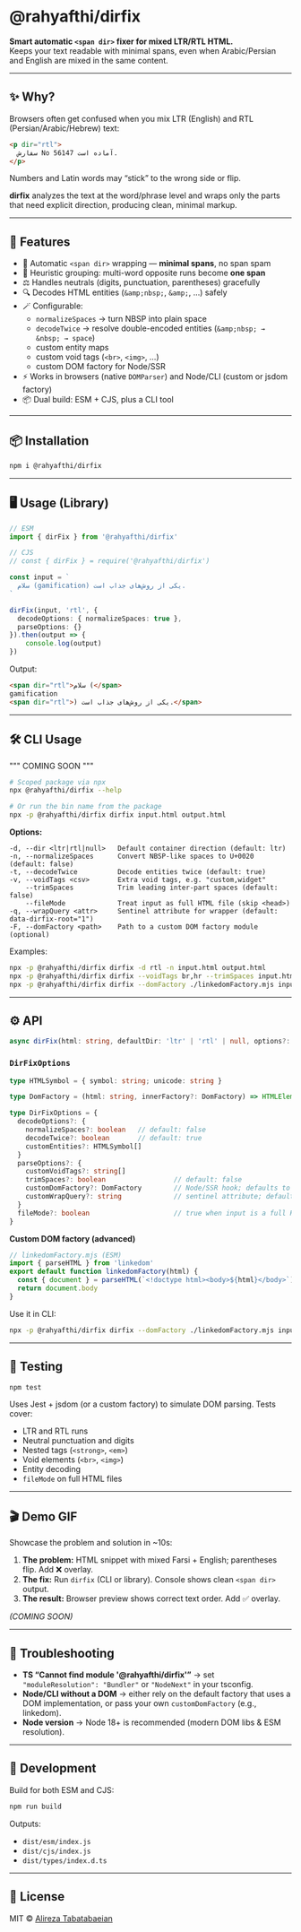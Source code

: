 # @rahyafthi/dirfix

**Smart automatic `<span dir>` fixer for mixed LTR/RTL HTML.**  
Keeps your text readable with minimal spans, even when Arabic/Persian and English are mixed in the same content.

---

## ✨ Why?

Browsers often get confused when you mix LTR (English) and RTL (Persian/Arabic/Hebrew) text:

```html
<p dir="rtl">
  سفارش No 56147 آماده است.
</p>
```

Numbers and Latin words may “stick” to the wrong side or flip.

**dirfix** analyzes the text at the word/phrase level and wraps only the parts that need explicit direction, producing clean, minimal markup.

---

## 🚀 Features

- 🔄 Automatic `<span dir>` wrapping — **minimal spans**, no span spam
- 🧠 Heuristic grouping: multi-word opposite runs become **one span**
- ⚖️ Handles neutrals (digits, punctuation, parentheses) gracefully
- 🔍 Decodes HTML entities (`&amp;nbsp;`, `&amp;`, …) safely
- 🪄 Configurable:
    - `normalizeSpaces` → turn NBSP into plain space
    - `decodeTwice` → resolve double-encoded entities (`&amp;nbsp; → &nbsp; → space`)
    - custom entity maps
    - custom void tags (`<br>`, `<img>`, …)
    - custom DOM factory for Node/SSR
- ⚡ Works in browsers (native `DOMParser`) and Node/CLI (custom or jsdom factory)
- 📦 Dual build: ESM + CJS, plus a CLI tool

---

## 📦 Installation

```bash
npm i @rahyafthi/dirfix
```

---

## 🖥 Usage (Library)

```ts
// ESM
import { dirFix } from '@rahyafthi/dirfix'

// CJS
// const { dirFix } = require('@rahyafthi/dirfix')

const input = `
  سلام (gamification) یکی از روش‌های جذاب است.
`

dirFix(input, 'rtl', {
  decodeOptions: { normalizeSpaces: true },
  parseOptions: {}
}).then(output => {
    console.log(output)
})
```

Output:

```html
<span dir="rtl">سلام (</span>
gamification
<span dir="rtl">) یکی از روش‌های جذاب است.</span>
```

---

## 🛠 CLI Usage

""" COMING SOON """
```bash
# Scoped package via npx
npx @rahyafthi/dirfix --help

# Or run the bin name from the package
npx -p @rahyafthi/dirfix dirfix input.html output.html
```

**Options:**
```
-d, --dir <ltr|rtl|null>   Default container direction (default: ltr)
-n, --normalizeSpaces      Convert NBSP-like spaces to U+0020 (default: false)
-t, --decodeTwice          Decode entities twice (default: true)
-v, --voidTags <csv>       Extra void tags, e.g. "custom,widget"
    --trimSpaces           Trim leading inter-part spaces (default: false)
    --fileMode             Treat input as full HTML file (skip <head>)
-q, --wrapQuery <attr>     Sentinel attribute for wrapper (default: data-dirfix-root="1")
-F, --domFactory <path>    Path to a custom DOM factory module (optional)
```

Examples:
```bash
npx -p @rahyafthi/dirfix dirfix -d rtl -n input.html output.html
npx -p @rahyafthi/dirfix dirfix --voidTags br,hr --trimSpaces input.html
npx -p @rahyafthi/dirfix dirfix --domFactory ./linkedomFactory.mjs input.html
```

---

## ⚙️ API

```ts
async dirFix(html: string, defaultDir: 'ltr' | 'rtl' | null, options?: DirFixOptions): Promise<string>
```

### `DirFixOptions`

```ts
type HTMLSymbol = { symbol: string; unicode: string }

type DomFactory = (html: string, innerFactory?: DomFactory) => HTMLElement

type DirFixOptions = {
  decodeOptions?: {
    normalizeSpaces?: boolean   // default: false
    decodeTwice?: boolean       // default: true
    customEntities?: HTMLSymbol[]
  }
  parseOptions?: {
    customVoidTags?: string[]
    trimSpaces?: boolean                 // default: false
    customDomFactory?: DomFactory        // Node/SSR hook; defaults to internal
    customWrapQuery?: string             // sentinel attribute; default: data-dirfix-root="1"
  }
  fileMode?: boolean                     // true when input is a full HTML file
}
```

**Custom DOM factory (advanced)**
```js
// linkedomFactory.mjs (ESM)
import { parseHTML } from 'linkedom'
export default function linkedomFactory(html) {
  const { document } = parseHTML(`<!doctype html><body>${html}</body>`)
  return document.body
}
```

Use it in CLI:
```bash
npx -p @rahyafthi/dirfix dirfix --domFactory ./linkedomFactory.mjs input.html
```

---

## 🧪 Testing

```bash
npm test
```

Uses Jest + jsdom (or a custom factory) to simulate DOM parsing. Tests cover:
- LTR and RTL runs
- Neutral punctuation and digits
- Nested tags (`<strong>`, `<em>`)
- Void elements (`<br>`, `<img>`)
- Entity decoding
- `fileMode` on full HTML files

---

## 🎬 Demo GIF

Showcase the problem and solution in ~10s:

1. **The problem:** HTML snippet with mixed Farsi + English; parentheses flip. Add ❌ overlay.
2. **The fix:** Run `dirfix` (CLI or library). Console shows clean `<span dir>` output.
3. **The result:** Browser preview shows correct text order. Add ✅ overlay.

*(COMING SOON)*

---

## 🧩 Troubleshooting

- **TS “Cannot find module '@rahyafthi/dirfix'”** → set `"moduleResolution": "Bundler"` or `"NodeNext"` in your tsconfig.
- **Node/CLI without a DOM** → either rely on the default factory that uses a DOM implementation, or pass your own `customDomFactory` (e.g., linkedom).
- **Node version** → Node 18+ is recommended (modern DOM libs & ESM resolution).

---

## 🔧 Development

Build for both ESM and CJS:

```bash
npm run build
```

Outputs:
- `dist/esm/index.js`
- `dist/cjs/index.js`
- `dist/types/index.d.ts`

---

## 📜 License

MIT © [Alireza Tabatabaeian](https://github.com/Alireza-Tabatabaeian)

